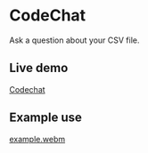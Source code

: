 # CodeChat

Ask a question about your CSV file.

## Live demo

[Codechat](https://codechat-six.vercel.app/)

## Example use

[example.webm](https://github.com/tomasz-kielbasa/codechat/assets/115542798/2843c304-9424-44f3-8595-cd70a3b11977)
